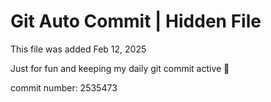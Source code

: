 # Git Auto Commit | Hidden File

This file was added Feb 12, 2025

Just for fun and keeping my daily git commit active 🤪

commit number: 2535473
